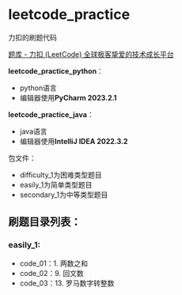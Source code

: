 # leetcode_practice
力扣的刷题代码

[题库 - 力扣 (LeetCode) 全球极客挚爱的技术成长平台](https://leetcode.cn/problemset/all/)

**leetcode_practice_python**：

- python语言
- 编辑器使用**PyCharm 2023.2.1**

**leetcode_practice_java**：

- java语言
- 编辑器使用**IntelliJ IDEA 2022.3.2**

包文件：

- difficulty_1为困难类型题目
- easily_1为简单类型题目
- secondary_1为中等类型题目

## 刷题目录列表：

### easily_1:

- code_01：1. 两数之和
- code_02：9. 回文数
- code_03：13. 罗马数字转整数
